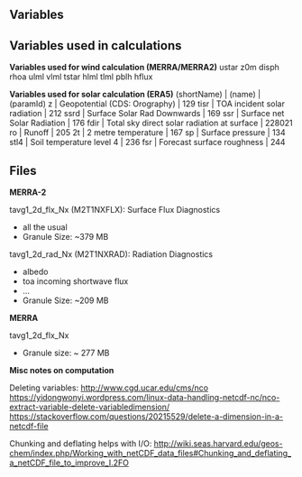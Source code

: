 Variables
-


## Variables used in calculations

**Variables used for wind calculation (MERRA/MERRA2)**
ustar
z0m
disph
rhoa
ulml
vlml
tstar
hlml
tlml
pblh
hflux


**Variables used for solar calculation (ERA5)**
(shortName) | (name)                        | (paramId)
z           | Geopotential (CDS: Orography) | 129
tisr        | TOA incident solar radiation                | 212
ssrd        | Surface Solar Rad Downwards                 | 169
ssr         | Surface net Solar Radiation                 | 176
fdir        | Total sky direct solar radiation at surface | 228021
ro          | Runoff                                      | 205
2t          | 2 metre temperature                         | 167
sp          | Surface pressure                            | 134
stl4        | Soil temperature level 4                    | 236
fsr         | Forecast surface roughness                   | 244


## Files

**MERRA-2**

tavg1_2d_flx_Nx (M2T1NXFLX): Surface Flux Diagnostics
- all the usual
- Granule Size: ~379 MB


tavg1_2d_rad_Nx (M2T1NXRAD): Radiation Diagnostics
- albedo
- toa incoming shortwave flux
- ...
- Granule Size: ~209 MB


**MERRA**

tavg1_2d_flx_Nx
- Granule size: ~ 277 MB



**Misc notes on computation**

Deleting variables: http://www.cgd.ucar.edu/cms/nco
https://yidongwonyi.wordpress.com/linux-data-handling-netcdf-nc/nco-extract-variable-delete-variabledimension/
https://stackoverflow.com/questions/20215529/delete-a-dimension-in-a-netcdf-file

Chunking and deflating helps with I/O: http://wiki.seas.harvard.edu/geos-chem/index.php/Working_with_netCDF_data_files#Chunking_and_deflating_a_netCDF_file_to_improve_I.2FO
